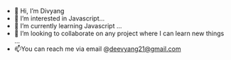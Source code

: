 - 👋 Hi, I’m Divyang
- 👀 I’m interested in Javascript...
- 🌱 I’m currently learning Javascript ...
- 💞️ I’m looking to collaborate on any project where I can learn new things ...
- 📫You can reach me via email  @deevyang21@gmail.com

<!---
Divyang-27/Divyang-27 is a ✨ special ✨ repository because its `README.md` (this file) appears on your GitHub profile.
You can click the Preview link to take a look at your changes.
--->
